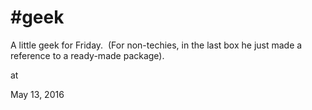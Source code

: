 # #geek



A little geek for Friday.  (For non-techies, in the last box he just made a reference to a ready-made package). 







at

May 13, 2016















